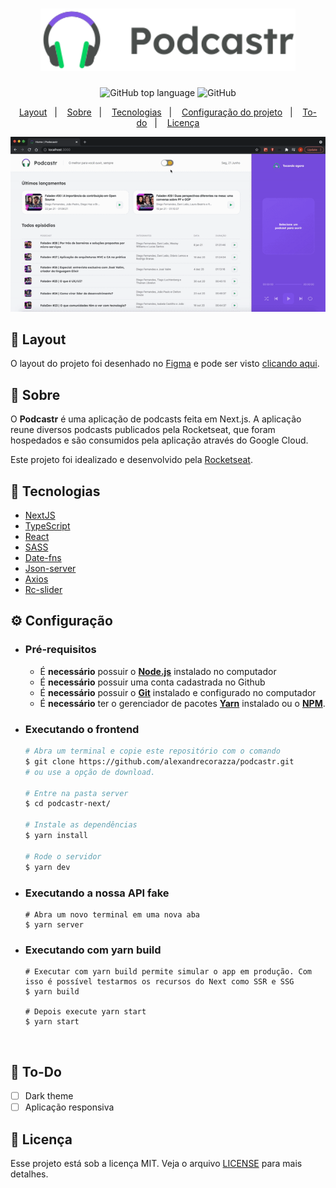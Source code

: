 <h1 align="center">
    <img alt="Podcastr" src=".github/logo.svg" height="100px" />
</h1>

<p align="center">
  <img alt="GitHub top language" src="https://img.shields.io/github/languages/top/alexandrecorazza/podcastr?style=flat-square">
  <img alt="GitHub" src="https://img.shields.io/github/license/alexandrecorazza/podcastr?style=flat-square"> 
</p>
<p align="center">
  <a href="#art-layout">Layout</a>&nbsp;&nbsp;&nbsp;|&nbsp;&nbsp;&nbsp;
  <a href="#bookmark-sobre">Sobre</a>&nbsp;&nbsp;&nbsp;|&nbsp;&nbsp;&nbsp;
  <a href="#rocket-tecnologias">Tecnologias</a>&nbsp;&nbsp;&nbsp;|&nbsp;&nbsp;&nbsp;
  <a href="#%EF%B8%8F-configuração">Configuração do projeto</a>&nbsp;&nbsp;&nbsp;|&nbsp;&nbsp;&nbsp;
  <a href="#pushpin-to-do">To-do</a>&nbsp;&nbsp;&nbsp;|&nbsp;&nbsp;&nbsp;
  <a href="#memo-licença">Licença</a>
</p>

<p align="center">
  <img alt="design do projeto" width="650px" src="./.github/podcastr.gif" />
<p>

## :art: Layout
O layout do projeto foi desenhado no [Figma](https://www.figma.com/) e pode ser visto [clicando aqui](https://www.figma.com/file/syBWFc1KmD8brWum3Taqa9/Podcastr-(Copy)).

## :bookmark: Sobre

O **Podcastr** é uma aplicação de podcasts feita em Next.js. A aplicação reune diversos podcasts publicados pela Rocketseat, que foram hospedados e são consumidos pela aplicação através do Google Cloud.
  
Este projeto foi idealizado e desenvolvido pela [Rocketseat](https://rocketseat.com.br/).

## :rocket: Tecnologias

- [NextJS](https://github.com/vercel/next.js/)
- [TypeScript](https://www.typescriptlang.org/)
- [React](https://reactjs.org/)
- [SASS](https://sass-lang.com/)
- [Date-fns](https://date-fns.org/)
- [Json-server](https://github.com/typicode/json-server)
- [Axios](https://github.com/axios/axios)
- [Rc-slider](https://www.npmjs.com/package/rc-slider)

## ⚙️ Configuração

- ### **Pré-requisitos**

  - É **necessário** possuir o **[Node.js](https://nodejs.org/en/)** instalado no computador
  - É **necessário** possuir uma conta cadastrada no Github
  - É **necessário** possuir o **[Git](https://git-scm.com/)** instalado e configurado no computador
  - É **necessário** ter o gerenciador de pacotes **[Yarn](https://yarnpkg.com/)** instalado ou o **[NPM](https://www.npmjs.com/)**.

- ### Executando o frontend

  ```bash
  # Abra um terminal e copie este repositório com o comando
  $ git clone https://github.com/alexandrecorazza/podcastr.git
  # ou use a opção de download.

  # Entre na pasta server 
  $ cd podcastr-next/

  # Instale as dependências
  $ yarn install

  # Rode o servidor
  $ yarn dev
  ```

- ### Executando a nossa API fake
  ```
  # Abra um novo terminal em uma nova aba
  $ yarn server
  ```
 
- ### Executando com yarn build
  ```
  # Executar com yarn build permite simular o app em produção. Com isso é possível testarmos os recursos do Next como SSR e SSG
  $ yarn build
  
  # Depois execute yarn start
  $ yarn start
  ```

<br>

## :pushpin: To-Do

- [ ] Dark theme
- [ ] Aplicação responsiva

## :memo: Licença

Esse projeto está sob a licença MIT. Veja o arquivo [LICENSE](LICENSE.md) para mais detalhes.
